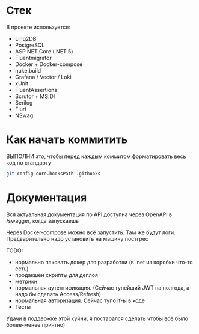 ﻿# Стек
В проекте используется:
- Linq2DB
- PostgreSQL
- ASP NET Core (.NET 5)
- Fluentmigrator
- Docker + Docker-compose
- nuke.build
- Grafana / Vector / Loki
- xUnit
- FluentAssertions
- Scrutor + MS.DI
- Serilog
- Flurl
- NSwag
# Как начать коммитить
ВЫПОЛНИ это, чтобы перед каждым коммитом форматировать весь код по стандарту
```bash
git config core.hooksPath .githooks
```

# Документация
Вся актуальная документация по API доступна через OpenAPI в /swagger, когда запускаешь 

Через Docker-compose можно всё запустить. Там же будут логи.
Предварительно надо установить на машину постгрес

TODO: 
- нормально паковать докер для разработки (в .net из коробки что-то есть)
- продакшен скрипты для деплоя
- метрики
- нормальная аутентификация. (Сейчас тупейший JWT на полгода, а надо бы сделать Access/Refresh)
- нормальная авторизация. Сейчас тупо if-ы в коде
- Тесты

Удачи в поддержке этой хуйни, я постарался сделать чтобы всё было более-менее приятно)


